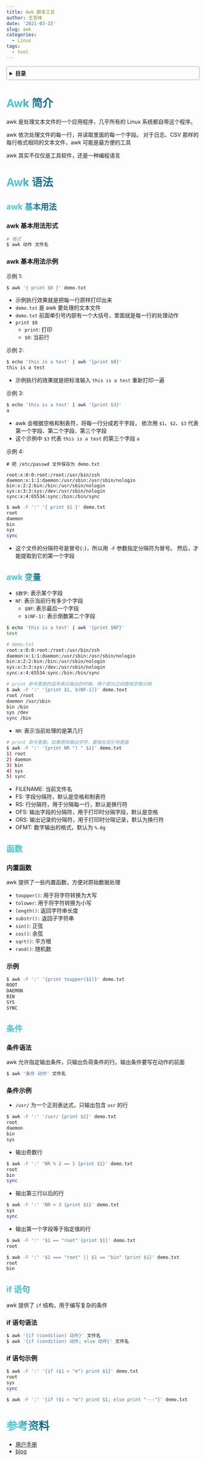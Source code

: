 ```yaml
---
title: Awk 脚本工具
author: 王哲峰
date: '2021-03-15'
slug: awk
categories:
  - Linux
tags:
  - tool
---
```


<style>
h1 {
  background-color: #2B90B6;
  background-image: linear-gradient(45deg, #4EC5D4 10%, #146b8c 20%);
  background-size: 100%;
  -webkit-background-clip: text;
  -moz-background-clip: text;
  -webkit-text-fill-color: transparent;
  -moz-text-fill-color: transparent;
}
h2 {
  background-color: #2B90B6;
  background-image: linear-gradient(45deg, #4EC5D4 10%, #146b8c 20%);
  background-size: 100%;
  -webkit-background-clip: text;
  -moz-background-clip: text;
  -webkit-text-fill-color: transparent;
  -moz-text-fill-color: transparent;
}

details {
    border: 1px solid #aaa;
    border-radius: 4px;
    padding: .5em .5em 0;
}

summary {
    font-weight: bold;
    margin: -.5em -.5em 0;
    padding: .5em;
}

details[open] {
    padding: .5em;
}

details[open] summary {
    border-bottom: 1px solid #aaa;
    margin-bottom: .5em;
}
</style>


<details><summary>目录</summary><p>

- [Awk 简介](#awk-简介)
- [Awk 语法](#awk-语法)
  - [awk 基本用法](#awk-基本用法)
    - [awk 基本用法形式](#awk-基本用法形式)
    - [awk 基本用法示例](#awk-基本用法示例)
  - [awk 变量](#awk-变量)
  - [函数](#函数)
    - [内置函数](#内置函数)
    - [示例](#示例)
  - [条件](#条件)
    - [条件语法](#条件语法)
    - [条件示例](#条件示例)
  - [if 语句](#if-语句)
    - [if 语句语法](#if-语句语法)
    - [if 语句示例](#if-语句示例)
- [参考资料](#参考资料)
</p></details><p></p>

# Awk 简介

awk 是处理文本文件的一个应用程序，几乎所有的 Linux 系统都自带这个程序。

awk 依次处理文件的每一行，并读取里面的每一个字段。
对于日志、CSV 那样的每行格式相同的文本文件，awk 可能是最方便的工具

awk 其实不仅仅是工具软件，还是一种编程语言

# Awk 语法

## awk 基本用法

### awk 基本用法形式

```bash
# 格式
$ awk 动作 文件名
```

### awk 基本用法示例

示例 1:

```bash
$ awk '{ print $0 }' demo.txt
```

* 示例执行效果就是把每一行原样打印出来
* `demo.txt` 是 awk 要处理的文本文件
* `demo.txt` 前面单引号内部有一个大括号，里面就是每一行的处理动作
* `print $0`
    - `print`: 打印
    - `$0`: 当前行

示例 2:

```bash
$ echo 'this is a test' | awk '{print $0}'
this is a test
```

* 示例执行的效果就是把标准输入 `this is a test` 重新打印一遍

示例 3:

```bash
$ echo 'this is a test' | awk '{print $3}'
a
```

* awk 会根据空格和制表符，将每一行分成若干字段，
  依次用 `$1`、`$2`、`$3` 代表第一个字段、第二个字段、第三个字段
* 这个示例中 `$3` 代表 `this is a test` 的第三个字段 `a`

示例 4:

```
# 把 /etc/passwd 文件保存为 demo.txt

root:x:0:0:root:/root:/usr/bin/zsh
daemon:x:1:1:daemon:/usr/sbin:/usr/sbin/nologin
bin:x:2:2:bin:/bin:/usr/sbin/nologin
sys:x:3:3:sys:/dev:/usr/sbin/nologin
sync:x:4:65534:sync:/bin:/bin/sync
```

```bash
$ awk -F ':' '{ print $1 }' demo.txt
root
daemon
bin
sys
sync 
```

* 这个文件的分隔符号是冒号(`:`)，所以用 `-F` 参数指定分隔符为冒号。
  然后，才能提取到它的第一个字段

## awk 变量

* `$数字`: 表示某个字段
* `NF`: 表示当前行有多少个字段
    - `$NF`: 表示最后一个字段
    - `$(NF-1)`: 表示倒数第二个字段

```bash
$ echo 'this is a test' | awk '{print $NF}'
test
```

```bash
# demo.txt
root:x:0:0:root:/root:/usr/bin/zsh
daemon:x:1:1:daemon:/usr/sbin:/usr/sbin/nologin
bin:x:2:2:bin:/bin:/usr/sbin/nologin
sys:x:3:3:sys:/dev:/usr/sbin/nologin
sync:x:4:65534:sync:/bin:/bin/sync

# print 命令里面的逗号表示输出的时候，两个部分之间使用空格分隔
$ awk -F ':' '{print $1, $(NF-1)}' demo.text
root /root
daemon /usr/sbin
bin /bin
sys /dev
sync /bin
```

* `NR`: 表示当前处理的是第几行

```bash
# print 命令里面，如果原样输出字符，要放在双引号里面
$ awk -F ':' '{print NR ") " $1}' demo.txt
1) root
2) daemon
3) bin
4) sys
5) sync
```

* FILENAME: 当前文件名
* FS: 字段分隔符，默认是空格和制表符
* RS: 行分隔符，用于分隔每一行，默认是换行符
* OFS: 输出字段的分隔符，用于打印时分隔字段，默认是空格
* ORS: 输出记录的分隔符，用于打印时分隔记录，默认为换行符
* OFMT: 数字输出的格式，默认为 `%.6g`

## 函数

### 内置函数

awk 提供了一些内置函数，方便对原始数据处理

* `toupper()`: 用于将字符转换为大写
* `tolower`: 用于将字符转换为小写
* `length()`: 返回字符串长度
* `substr():` 返回子字符串
* `sin()`: 正弦
* `cos()`: 余弦
* `sqrt()`: 平方根
* `rand()`: 随机数

### 示例

```bash
$ awk -F ':' '{print toupper($1)}' demo.txt
ROOT
DAEMON
BIN
SYS
SYNC
```

## 条件

### 条件语法

awk 允许指定输出条件，只输出负荷条件的行。输出条件要写在动作的前面

```bash
$ awk '条件 动作' 文件名
```

### 条件示例

* `/usr/` 为一个正则表达式，只输出包含 `usr` 的行

```bash
$ awk -F ':' '/usr/ {print $1}' demo.txt
root
daemon
bin
sys
```

* 输出奇数行

```bash
$ awk -F ':' 'NR % 2 == 1 {print $1}' demo.txt
root
bin
sync
```

* 输出第三行以后的行

```bash
$ awk -F ':' 'NR > 3 {print $1}' demo.txt
sys
sync
```

* 输出第一个字段等于指定值的行

```bash
$ awk -F ':' '$1 == "root" {print $1}' demo.txt
root

$ awk -F ':' '$1 === "root" || $1 == "bin" {print $1}' demo.txt
root
bin
```

## if 语句

awk 提供了 `if` 结构，用于编写复杂的条件

### if 语句语法

```bash
$ awk '{if (condition) 动作}' 文件名
$ awk '{if (condition) 动作; else 动作}' 文件名
```

### if 语句示例

```bash
$ awk -F ':' '{if ($1 > "m") print $1}' demo.txt
root
sys
sync
```

```bash
$ awk -F ':' '{if ($1 > "m") print $1; else print "---"}' demo.txt
```

# 参考资料

- [用户手册](https://www.gnu.org/software/gawk/manual/html_node/index.html)
- [blog](https://www.ruanyifeng.com/blog/2018/11/awk.html)

